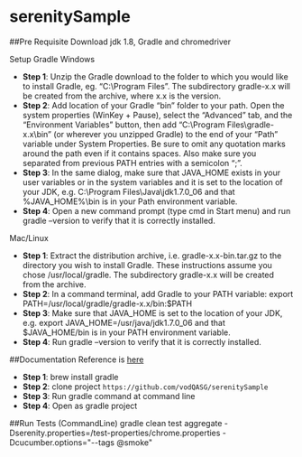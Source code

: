 # serenitySample

 ##Pre Requisite
 Download jdk 1.8, Gradle and chromedriver

 Setup Gradle
 Windows

 * **Step 1**: Unzip the Gradle download to the folder to which you would like to install Gradle, eg. “C:\Program Files”. The subdirectory gradle-x.x will be created from the archive, where x.x is the version.
 * **Step 2**: Add location of your Gradle “bin” folder to your path. Open the system properties (WinKey + Pause), select the “Advanced” tab, and the “Environment Variables” button, then add “C:\Program Files\gradle-x.x\bin” (or wherever you unzipped Gradle) to the end of your “Path” variable under System Properties. Be sure to omit any quotation marks around the path even if it contains spaces. Also make sure you separated from previous PATH entries with a semicolon “;”.
 * **Step 3**: In the same dialog, make sure that JAVA_HOME exists in your user variables or in the system variables and it is set to the location of your JDK, e.g. C:\Program Files\Java\jdk1.7.0_06 and that %JAVA_HOME%\bin is in your Path environment variable.
 * **Step 4**: Open a new command prompt (type cmd in Start menu) and run gradle –version to verify that it is correctly installed.

 Mac/Linux

 * **Step 1**: Extract the distribution archive, i.e. gradle-x.x-bin.tar.gz to the directory you wish to install Gradle. These instructions assume you chose /usr/local/gradle. The subdirectory gradle-x.x will be created from the archive.
 * **Step 2**: In a command terminal, add Gradle to your PATH variable: export PATH=/usr/local/gradle/gradle-x.x/bin:$PATH
 * **Step 3**: Make sure that JAVA_HOME is set to the location of your JDK, e.g. export JAVA_HOME=/usr/java/jdk1.7.0_06 and that $JAVA_HOME/bin is in your PATH environment variable.
 * **Step 4**: Run gradle –version to verify that it is correctly installed.

 ##Documentation Reference is [here](http://thucydides.info/docs/serenity-staging/#_serenity_with_cucumber)
 
* **Step 1**: brew install gradle
* **Step 2**: clone project `https://github.com/vodQASG/serenitySample`
* **Step 3**: Run gradle command at command line
* **Step 4**: Open as gradle project

##Run Tests (CommandLine)
gradle clean test aggregate -Dserenity.properties=/test-properties/chrome.properties -Dcucumber.options="--tags @smoke"

